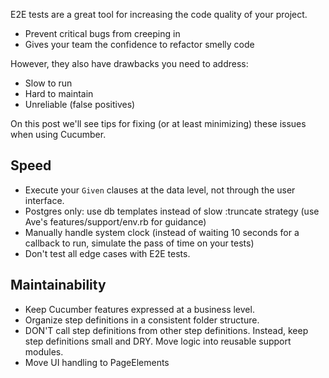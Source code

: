 E2E tests are a great tool for increasing the code quality of your project.
- Prevent critical bugs from creeping in
- Gives your team the confidence to refactor smelly code

However, they also have drawbacks you need to address:
- Slow to run
- Hard to maintain
- Unreliable (false positives)

On this post we'll see tips for fixing (or at least minimizing) these issues when using Cucumber.

Speed
-----
- Execute your `Given` clauses at the data level, not through the user interface.
- Postgres only: use db templates instead of slow :truncate strategy (use Ave's features/support/env.rb for guidance)
- Manually handle system clock (instead of waiting 10 seconds for a callback to run, simulate the pass of time on your tests)
- Don't test all edge cases with E2E tests.

Maintainability
---------------
- Keep Cucumber features expressed at a business level.
- Organize step definitions in a consistent folder structure.
- DON'T call step definitions from other step definitions. Instead, keep step definitions small and DRY. Move logic into reusable support modules.
- Move UI handling to PageElements
